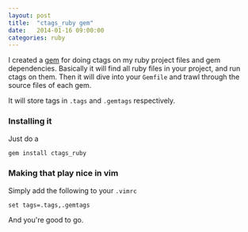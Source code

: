 ```yaml
---
layout: post
title:  "ctags_ruby gem"
date:   2014-01-16 09:00:00
categories: ruby
---
```

I created a [gem](https://github.com/iamkristian/ctags_ruby) for doing ctags on my ruby project files and gem dependencies. Basically it will find all ruby files in your project, and run ctags on them. Then it will dive into your ```Gemfile``` and trawl through the source files of each gem.


It will store tags in ```.tags``` and ```.gemtags``` respectively.

### Installing it

Just do a

```bash
gem install ctags_ruby
```

### Making that play nice in vim

Simply add the following to your ```.vimrc```

```vim
set tags=.tags,.gemtags
```

And you're good to go.

